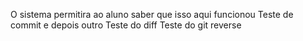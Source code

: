 O sistema permitira ao aluno saber que isso aqui funcionou
Teste de commit e depois outro
Teste do diff
Teste do git reverse